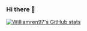 ### Hi there 👋

<!--
**Williamren97/Williamren97** is a ✨ _special_ ✨ repository because its `README.md` (this file) appears on your GitHub profile.

Here are some ideas to get you started:

- 🔭 I’m currently working on ...
- 🌱 I’m currently learning ...
- 👯 I’m looking to collaborate on ...
- 🤔 I’m looking for help with ...
- 💬 Ask me about ...
- 📫 How to reach me: ...
- 😄 Pronouns: ...
- ⚡ Fun fact: ...

[![Williamren97's GitHub stats](https://github-readme-stats.vercel.app/api?username=Williamren97)](https://github.com/Williamren97/github-readme-stats)
-->

[![Williamren97's GitHub stats](https://github-readme-stats.vercel.app/api?username=Williamren97)]()



